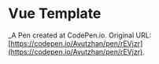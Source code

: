 # Vue Template
 _A Pen created at CodePen.io. Original URL: [https://codepen.io/Avutzhan/pen/rEVjzr](https://codepen.io/Avutzhan/pen/rEVjzr).

 